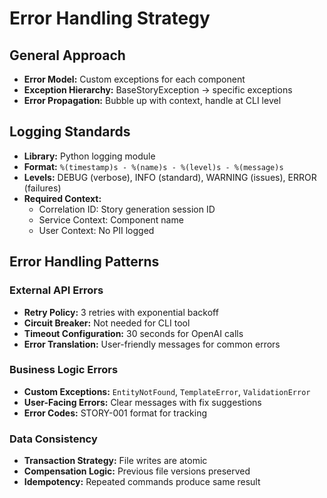 # Error Handling Strategy

## General Approach

- **Error Model:** Custom exceptions for each component
- **Exception Hierarchy:** BaseStoryException → specific exceptions
- **Error Propagation:** Bubble up with context, handle at CLI level

## Logging Standards

- **Library:** Python logging module
- **Format:** `%(timestamp)s - %(name)s - %(level)s - %(message)s`
- **Levels:** DEBUG (verbose), INFO (standard), WARNING (issues), ERROR (failures)
- **Required Context:**
  - Correlation ID: Story generation session ID
  - Service Context: Component name
  - User Context: No PII logged

## Error Handling Patterns

### External API Errors

- **Retry Policy:** 3 retries with exponential backoff
- **Circuit Breaker:** Not needed for CLI tool
- **Timeout Configuration:** 30 seconds for OpenAI calls
- **Error Translation:** User-friendly messages for common errors

### Business Logic Errors

- **Custom Exceptions:** `EntityNotFound`, `TemplateError`, `ValidationError`
- **User-Facing Errors:** Clear messages with fix suggestions
- **Error Codes:** STORY-001 format for tracking

### Data Consistency

- **Transaction Strategy:** File writes are atomic
- **Compensation Logic:** Previous file versions preserved
- **Idempotency:** Repeated commands produce same result
